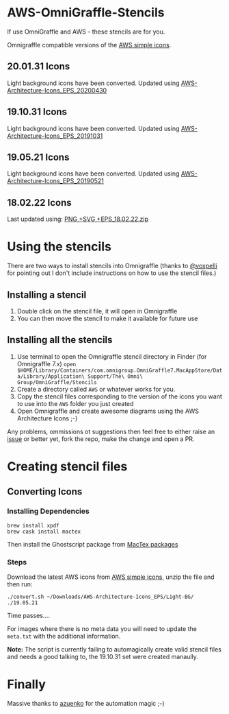 AWS-OmniGraffle-Stencils
========================

If use OmniGraffle and AWS - these stencils are for you.

Omnigraffle compatible versions of the [AWS simple icons](https://aws.amazon.com/architecture/icons/).

## 20.01.31 Icons
Light background icons have been converted.  Updated using [AWS-Architecture-Icons_EPS_20200430](https://d1.awsstatic.com/webteam/architecture-icons/AWS-Architecture-Icons_SVG_20200131.abfc4fb34450d2294f8c65d2dcc9ea1602b6a449.zip)

## 19.10.31 Icons
Light background icons have been converted.  Updated using [AWS-Architecture-Icons_EPS_20191031](https://d1.awsstatic.com/webteam/architecture-icons/AWS-Architecture-Icons_EPS_20191031.3a917b7e858e2db09050e5955901613869f11e16.zip)

## 19.05.21 Icons
Light background icons have been converted.  Updated using [AWS-Architecture-Icons_EPS_20190521](https://d1.awsstatic.com/webteam/architecture-icons/AWS-Architecture-Icons_EPS_20190521.f77c8509c6bbaa17b8e508e11b507198d72d2f0b.zip)

## 18.02.22 Icons
Last updated using: [PNG,+SVG,+EPS_18.02.22.zip](https://s3-us-west-2.amazonaws.com/awswebanddesign/Architecture+Icons/AWS-Arch-Icon-Sets_Feb-18/PNG%2C+SVG%2C+EPS_18.02.22.zip)

# Using the stencils

There are two ways to install stencils into Omnigraffle (thanks to [@voxpelli](https://twitter.com/voxpelli/status/1105536267352264705) for pointing out I don't include instructions on how to use the stencil files.)

## Installing a stencil

1. Double click on the stencil file, it will open in Omnigraffle
2. You can then move the stencil to make it available for future use

## Installing all the stencils

1. Use terminal to open the Omnigraffle stencil directory in Finder (for Omnigraffle 7.x) `open $HOME/Library/Containers/com.omnigroup.OmniGraffle7.MacAppStore/Data/Library/Application\ Support/The\ Omni\ Group/OmniGraffle/Stencils`
2. Create a directory called `AWS` or whatever works for you.
3. Copy the stencil files corresponding to the version of the icons you want to use into the `AWS` folder you just created
4. Open Omnigraffle and create awesome diagrams using the AWS Architecture Icons ;-)

Any problems, ommissions ot suggestions then feel free to either raise an [issue](https://github.com/davidfsmith/AWS-OmniGraffle-Stencils/issues) or better yet, fork the repo, make the change and open a PR.

# Creating stencil files

## Converting Icons

### Installing Dependencies

	brew install xpdf
	brew cask install mactex
	
Then install the Ghostscript package from [MacTex packages](http://www.tug.org/mactex/morepackages.html)

### Steps

Download the latest AWS icons from [AWS simple icons](https://aws.amazon.com/architecture/icons/), unzip the file and then run:

	./convert.sh ~/Downloads/AWS-Architecture-Icons_EPS/Light-BG/ ./19.05.21
	
Time passes....

For images where there is no meta data you will need to update the `meta.txt` with the additional information.

**Note:** The script is currently failing to automagically create valid stencil files and needs a good talking to, the 19.10.31 set were created manaully.

# Finally

Massive thanks to [azuenko](https://github.com/azuenko) for the automation magic ;-)